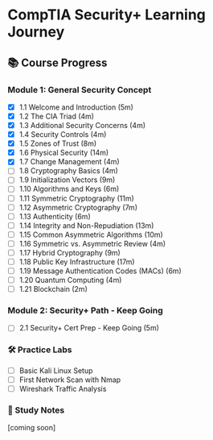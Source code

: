 # CompTIA Security+ Learning Journey

## 📚 Course Progress

### Module 1: General Security Concept
- [x] 1.1 Welcome and Introduction (5m)
- [x] 1.2 The CIA Triad (4m)
- [x] 1.3 Additional Security Concerns (4m)
- [x] 1.4 Security Controls (4m)
- [x] 1.5 Zones of Trust (8m)
- [x] 1.6 Physical Security (14m)
- [x] 1.7 Change Management (4m)
- [ ] 1.8 Cryptography Basics (4m)
- [ ] 1.9 Initialization Vectors (9m)
- [ ] 1.10 Algorithms and Keys (6m)
- [ ] 1.11 Symmetric Cryptography (11m)
- [ ] 1.12 Asymmetric Cryptography (7m)
- [ ] 1.13 Authenticity (6m)
- [ ] 1.14 Integrity and Non-Repudiation (13m)
- [ ] 1.15 Common Asymmetric Algorithms (10m)
- [ ] 1.16 Symmetric vs. Asymmetric Review (4m)
- [ ] 1.17 Hybrid Cryptography (9m)
- [ ] 1.18 Public Key Infrastructure (17m)
- [ ] 1.19 Message Authentication Codes (MACs) (6m)
- [ ] 1.20 Quantum Computing (4m)
- [ ] 1.21 Blockchain (2m)

### Module 2: Security+ Path - Keep Going
- [ ] 2.1 Security+ Cert Prep - Keep Going (5m)

### 🛠️ Practice Labs
- [ ] Basic Kali Linux Setup
- [ ] First Network Scan with Nmap
- [ ] Wireshark Traffic Analysis

### 📝 Study Notes
[coming soon]
